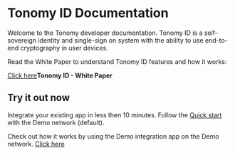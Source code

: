 # Tonomy ID Documentation

Welcome to the Tonomy developer documentation. Tonomy ID is a self-sovereign identity and single-sign on system with the ability to use end-to-end cryptography in user devices.

Read the White Paper to understand Tonomy ID features and how it works:

<a href="https://www.canva.com/design/DAFnktNOWKU/Ps1zXw3XICaEMiB0R4Ghkg/view" target="_blank">Click here</a>**Tonomy ID - White Paper**</a>

## Try it out now

Integrate your existing app in less then 10 minutes. Follow the [Quick start](/start/start) with the Demo network (default).

Check out how it works by using the Demo integration app on the Demo network. <a href="https://demo.demo.tonomy.foundation" target="_blank">Click here</a>

